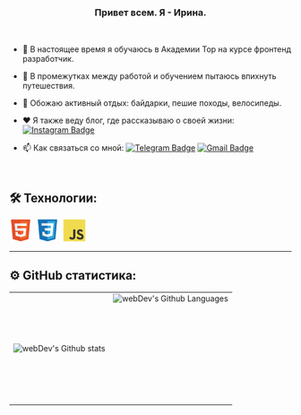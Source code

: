 ### <div align="center">Привет всем. Я - Ирина.</div>  

<br/>
  

- 🔭 В настоящее время я обучаюсь в Академии Top на курсе фронтенд разработчик.  
  

- 🌱 В промежутках между работой и обучением пытаюсь впихнуть путешествия.  
  

- 🚵 Обожаю активный отдых: байдарки, пешие походы, велосипеды.

- ❤️ Я также веду блог, где рассказываю о своей жизни: 
[![Instagram Badge](https://img.shields.io/badge/-RishaIlina-pink?style=flat&logo=Instagram&logoColor=white)](https://instagram.com/RishaIlina)

- :mailbox: Как связаться со мной: [![Telegram Badge](https://img.shields.io/badge/-RishaIlina-blue?style=flat&logo=Telegram&logoColor=white)](https://t.me/f1llzzz) [![Gmail Badge](https://img.shields.io/badge/-Gmail-red?style=flat&logo=Gmail&logoColor=white)](mailto:brulichka@bk.ru)
  

<br/>  



## 🛠 Технологии: 
<div>
  <img src="https://github.com/devicons/devicon/blob/master/icons/html5/html5-original.svg" title="html5" alt="html5" width="40" height="40"/>&nbsp
  <img src="https://github.com/devicons/devicon/blob/master/icons/css3/css3-original.svg" title="css" alt="css" width="40" height="40"/>&nbsp
  <img src="https://github.com/devicons/devicon/blob/master/icons/javascript/javascript-original.svg" title="javascript" alt="javascript" width="40" height="40"/>&nbsp
</div>

---

## ⚙️ GitHub статистика:

<table>
  <tr>
    <td>
      <img align="left" src="http://github-readme-streak-stats.herokuapp.com?user=FilimonovAlexey&theme=dark&background=000000" alt="webDev's Github stats" />
    </td>
    <td>
      <img height="195px" align="right" alt="webDev's Github Languages" src="https://github-readme-stats-sigma-five.vercel.app/api/top-langs/?username=FilimonovAlexey&layout=compact&theme=vision-friendly-dark" />

